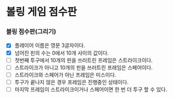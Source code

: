 # 볼링 게임 점수판
### 볼링 점수판(그리기)
- [x] 플레이어 이름은 영문 3글자이다.
- [x] 넘어진 핀의 수는 0에서 10개 사이의 값이다.
- [ ] 첫번째 투구에서 10개의 핀을 쓰러트린 프레임은 스트라이크이다.
- [ ] 스트라이크가 아니고 10개의 핀을 쓰러트린 프레임은 스페어이다.
- [ ] 스트라이크와 스페어가 아닌 프레임은 미스이다.
- [ ] 투구가 끝나지 않은 경우 프레임은 진행중인 상태이다.
- [ ] 마지막 프레임이 스트라이크이거나 스페어이면 한 번 더 투구 할 수 있다.
